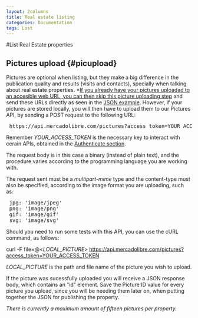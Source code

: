 ```yaml
---
layout: 2columns
title: Real estate listing
categories: Documentation
tags: Lost
---
```


#List Real Estate properties

Pictures upload	{#picupload}
------------
Pictures are optional when listing, but they make a big difference in the publication quality and results (visits and contacts), specially when talking about real estate properties. *<u>If you already have your pictures uploadad to an accesible web URL, you can then skip this picture uploading step</u> and send these URLs directly as seen in the [JSON example](/new-real-estate-list-item). However, if your pictures are stored locally, you will then have to upload them to our Pictures API, by sending a POST request to the following URL:
<pre class="terminal">
 https://api.mercadolibre.com/pictures?access_token=YOUR_ACCESS_TOKEN 
</pre>

Remember *YOUR_ACCESS_TOKEN* is the necessary key to interact with cerain APIs, obtained in the [Authenticate section](/res-authenticate).

The request body is in this case a binary (instead of plain text), and the procedure varies according to the programming language you are working with.

The request sent must be a *multipart-mime* type and the content-type must also be specified, according to the image format you are uploading, such as:
<pre class="terminal">
 jpg: 'image/jpeg'
 png: 'image/png'
 gif: 'image/gif'
 svg: 'image/svg'
</pre>
Should you need to run some tests with this API, you can use the cURL command, as follows:

curl -F file=@<*LOCAL_PICTURE*> https://api.mercadolibre.com/pictures?access_token=YOUR_ACCESS_TOKEN

*LOCAL_PICTURE* is the path and file name of the picture you wish to upload.

If the picture was sucessfully uploaded you will receive a JSON response body, which contains an "id" element. Save the Picture ID value for every picture you upload, since you will be needing them later on, when putting together the JSON for publishing the property.

*There is currently a maximum amount of fifteen pictures per property.*